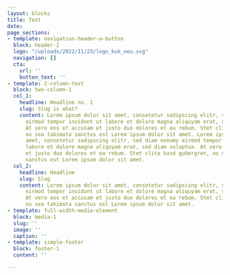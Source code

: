 ```yaml
---
layout: blocks
title: Test
date: 
page_sections:
- template: navigation-header-w-button
  block: header-2
  logo: "/uploads/2022/11/23/logo_kuk_neu.svg"
  navigation: []
  cta:
    url: ''
    button_text: ''
- template: 2-column-text
  block: two-column-1
  col_1:
    headline: Headline no. 1
    slug: Slug is what?
    content: Lorem ipsum dolor sit amet, consetetur sadipscing elitr, sed diam nonumy
      eirmod tempor invidunt ut labore et dolore magna aliquyam erat, sed diam voluptua.
      At vero eos et accusam et justo duo dolores et ea rebum. Stet clita kasd gubergren,
      no sea takimata sanctus est Lorem ipsum dolor sit amet. Lorem ipsum dolor sit
      amet, consetetur sadipscing elitr, sed diam nonumy eirmod tempor invidunt ut
      labore et dolore magna aliquyam erat, sed diam voluptua. At vero eos et accusam
      et justo duo dolores et ea rebum. Stet clita kasd gubergren, no sea takimata
      sanctus est Lorem ipsum dolor sit amet.
  col_2:
    headline: Headline
    slug: Slug
    content: Lorem ipsum dolor sit amet, consetetur sadipscing elitr, sed diam nonumy
      eirmod tempor invidunt ut labore et dolore magna aliquyam erat, sed diam voluptua.
      At vero eos et accusam et justo duo dolores et ea rebum. Stet clita kasd gubergren,
      no sea takimata sanctus est Lorem ipsum dolor sit amet.
- template: full-width-media-element
  block: media-1
  slug: ''
  image: ''
  caption: ''
- template: simple-footer
  block: footer-1
  content: ''

---
```

